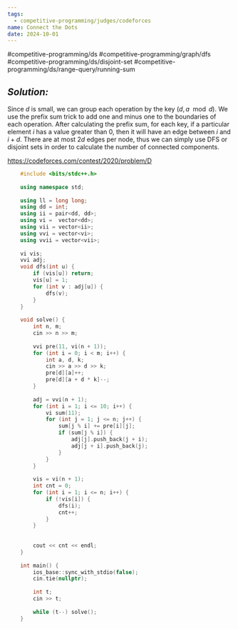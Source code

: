 ```yaml
---
tags:
  - competitive-programming/judges/codeforces
name: Connect the Dots
date: 2024-10-01
---
```

#competitive-programming/ds #competitive-programming/graph/dfs #competitive-programming/ds/disjoint-set #competitive-programming/ds/range-query/running-sum 
## _Solution:_
Since $d$ is small, we can group each operation by the key $(d,a\mod{d})$. We use the prefix sum trick to add one and minus one to the boundaries of each operation. After calculating the prefix sum, for each key, if a particular element $i$ has a value greater than 0, then it will have an edge between $i$ and $i+d$. There are at most $2d$ edges per node, thus we can simply use DFS or disjoint sets in order to calculate the number of connected components.

https://codeforces.com/contest/2020/problem/D
```cpp
    #include <bits/stdc++.h>
     
    using namespace std;
     
    using ll = long long;
    using dd = int;
    using ii = pair<dd, dd>;
    using vi =  vector<dd>;
    using vii = vector<ii>;
    using vvi = vector<vi>;
    using vvii = vector<vii>;
     
    vi vis;
    vvi adj;
    void dfs(int u) {
        if (vis[u]) return;
        vis[u] = 1;
        for (int v : adj[u]) {
            dfs(v);
        }
    }
     
    void solve() {
        int n, m;
        cin >> n >> m;
     
        vvi pre(11, vi(n + 1));
        for (int i = 0; i < m; i++) {
            int a, d, k;
            cin >> a >> d >> k;
            pre[d][a]++;
            pre[d][a + d * k]--;
        }
     
        adj = vvi(n + 1);
        for (int i = 1; i <= 10; i++) {
            vi sum(11);
            for (int j = 1; j <= n; j++) {
                sum[j % i] += pre[i][j];
                if (sum[j % i]) {
                    adj[j].push_back(j + i);
                    adj[j + i].push_back(j);
                }
            }
        }
     
        vis = vi(n + 1);
        int cnt = 0;
        for (int i = 1; i <= n; i++) {
            if (!vis[i]) {
                dfs(i);
                cnt++;
            }
        }
     
     
        cout << cnt << endl;
    }
     
    int main() {
        ios_base::sync_with_stdio(false);
        cin.tie(nullptr);
     
        int t;
        cin >> t;
     
        while (t--) solve();
    }
```